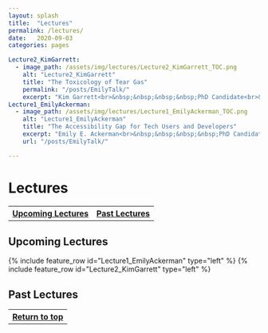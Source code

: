 ```yaml
---
layout: splash
title:  "Lectures"
permalink: /lectures/
date:   2020-09-03
categories: pages

Lecture2_KimGarrett:
  - image_path: /assets/img/lectures/Lecture2_KimGarrett_TOC.png
    alt: "Lecture2_KimGarrett"
    title: "The Toxicology of Tear Gas"
    permalink: "/posts/EmilyTalk/"
    excerpt: "Kim Garrett<br>&nbsp;&nbsp;&nbsp;&nbsp;PhD Candidate<br>&nbsp;&nbsp;&nbsp;&nbsp;Public Health<br>&nbsp;&nbsp;&nbsp;&nbsp;University of Pittsburgh<br><br>October 21st, 2020"
Lecture1_EmilyAckerman:
  - image_path: /assets/img/lectures/Lecture1_EmilyAckerman_TOC.png
    alt: "Lecture1_EmilyAckerman"
    title: "The Accessibility Gap for Tech Users and Developers"
    excerpt: "Emily E. Ackerman<br>&nbsp;&nbsp;&nbsp;&nbsp;PhD Candidate<br>&nbsp;&nbsp;&nbsp;&nbsp;Chemical Engineering<br>&nbsp;&nbsp;&nbsp;&nbsp;University of Pittsburgh<br><br>Septmeber 29th, 2020"
    url: "/posts/EmilyTalk/"

---
```

<p> </p>

<a name="top"></a>
# Lectures
<table style="width:100%">
  <tr>
    <th><a href="#ul" class="btn btn--primary">Upcoming Lectures</a></th>
    <th><a href="#pl" class="btn btn--primary">Past Lectures</a></th>
  </tr>
</table>

<a name="ul"></a>
## Upcoming Lectures
{% include feature_row id="Lecture1_EmilyAckerman" type="left" %}
{% include feature_row id="Lecture2_KimGarrett" type="left" %}

<a name="pl"></a>
## Past Lectures


<table style="width:100%">
  <tr>
    <th><a href="#top" class="btn btn--primary">Return to top</a></th>
  </tr>
</table>
